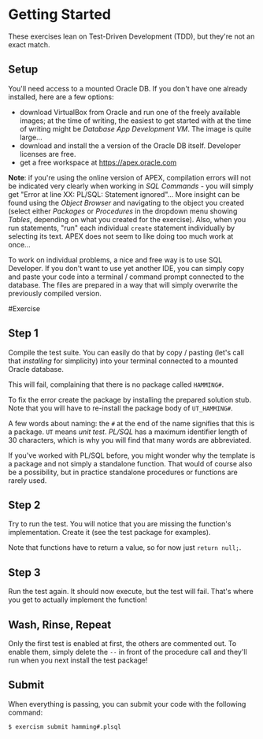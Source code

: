 # Getting Started

These exercises lean on Test-Driven Development (TDD), but they're not an
exact match.

## Setup

You'll need access to a mounted Oracle DB. If you don't have one already
installed, here are a few options:
* download VirtualBox from Oracle and run one of the freely
available images; at the time of writing, the easiest to get started with
at the time of writing might be _Database App Development VM_. The
image is quite large...
* download and install the a version of the Oracle DB itself. Developer licenses
are free.
* get a free workspace at https://apex.oracle.com

**Note**: if you're using the online version of APEX, compilation errors will
not be indicated very clearly when working in _SQL Commands_ - you will simply
get "Error at line XX: PL/SQL: Statement ignored"... More insight can be
found using the _Object Browser_ and navigating to the object you created
(select either _Packages_ or _Procedures_ in the dropdown menu showing _Tables_,
depending on what you created for the exercise). Also, when you run statements,
"run" each individual `create` statement individually by selecting its text.
APEX does not seem to like doing too much work at once...

To work on individual problems, a nice and free way is to use SQL Developer. If
you don't want to use yet another IDE, you can simply copy and paste your code
into a terminal / command prompt connected to the database. The files are
prepared in a way that will simply overwrite the previously compiled version.

#Exercise

## Step 1

Compile the test suite. You can easily do that by copy / pasting (let's call
that _installing_ for simplicity) into your terminal connected to a mounted
Oracle database.

This will fail, complaining that there is no package called `HAMMING#`.

To fix the error create the package by installing the prepared solution stub.
Note that you will have to re-install the package body of `UT_HAMMING#`.

A few words about naming: the `#` at the end of the name signifies that this
is a package. `UT` means _unit test_. _PL/SQL_ has a maximum identifier length
of 30 characters, which is why you will find that many words are abbreviated.

If you've worked with PL/SQL before, you might wonder why the template is a
package and not simply a standalone function. That would of course also be a
possibility, but in practice standalone procedures or functions are rarely used.

## Step 2

Try to run the test. You will notice that you are missing the function's
implementation. Create it (see the test package for examples).

Note that functions have to return a value, so for now just `return null;`.

## Step 3

Run the test again. It should now execute, but the test will fail.
That's where you get to actually implement the function!

## Wash, Rinse, Repeat

Only the first test is enabled at first, the others are commented out. To enable
them, simply delete the `--` in front of the procedure call and they'll run
when you next install the test package!

## Submit

When everything is passing, you can submit your code with the following
command:

    $ exercism submit hamming#.plsql
